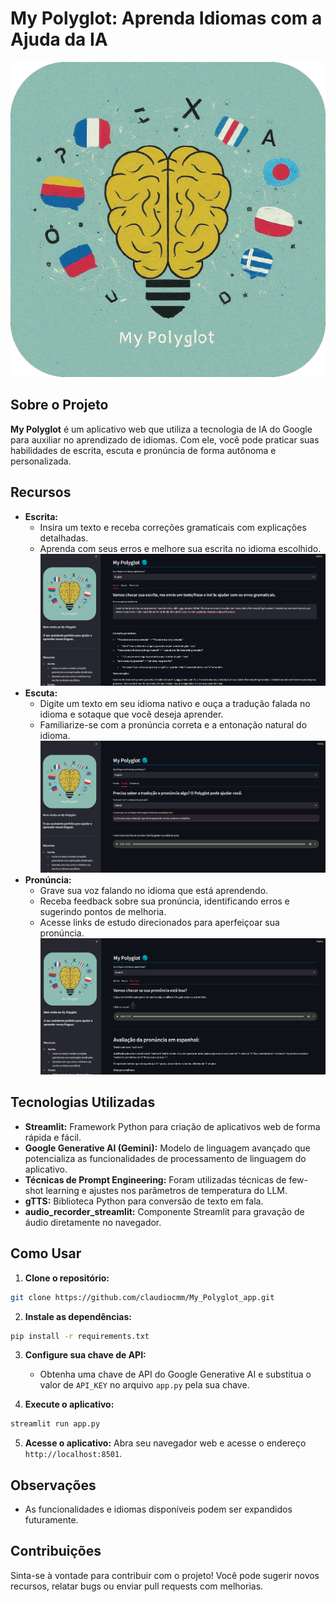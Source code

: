 # My Polyglot: Aprenda Idiomas com a Ajuda da IA
<div align="center">
    <img src="my_app/logo_my_polyglot_app.png" width="600px"/>
</div>

## Sobre o Projeto
**My Polyglot** é um aplicativo web que utiliza a tecnologia de IA do Google para auxiliar no aprendizado de idiomas. Com ele, você pode praticar suas habilidades de escrita, escuta e pronúncia de forma autônoma e personalizada.

## Recursos

* **Escrita:**
    * Insira um texto e receba correções gramaticais com explicações detalhadas.
    * Aprenda com seus erros e melhore sua escrita no idioma escolhido.
    ![Imagem do meu projeto escrita](images_readme/escrita_my_polyglot_app.png)
* **Escuta:**
    * Digite um texto em seu idioma nativo e ouça a tradução falada no idioma e sotaque que você deseja aprender.
    * Familiarize-se com a pronúncia correta e a entonação natural do idioma.
    ![Imagem do meu projeto escuta](images_readme/escuta_my_polyglot_app.png)
* **Pronúncia:**
    * Grave sua voz falando no idioma que está aprendendo.
    * Receba feedback sobre sua pronúncia, identificando erros e sugerindo pontos de melhoria.
    * Acesse links de estudo direcionados para aperfeiçoar sua pronúncia.
    ![Imagem do meu projeto pronuncia](images_readme/pronuncia_my_polyglot_app.png)

## Tecnologias Utilizadas

* **Streamlit:** Framework Python para criação de aplicativos web de forma rápida e fácil.
* **Google Generative AI (Gemini):** Modelo de linguagem avançado que potencializa as funcionalidades de processamento de linguagem do aplicativo.
* **Técnicas de Prompt Engineering:** Foram utilizadas técnicas de few-shot learning e ajustes nos parâmetros de temperatura do LLM.
* **gTTS:** Biblioteca Python para conversão de texto em fala.
* **audio_recorder_streamlit:** Componente Streamlit para gravação de áudio diretamente no navegador.

## Como Usar

1. **Clone o repositório:**

```bash
git clone https://github.com/claudiocmm/My_Polyglot_app.git
```

2. **Instale as dependências:**

```bash
pip install -r requirements.txt
```

3. **Configure sua chave de API:**

    * Obtenha uma chave de API do Google Generative AI e substitua o valor de `API_KEY` no arquivo `app.py` pela sua chave.

4. **Execute o aplicativo:**

```bash
streamlit run app.py
```

5. **Acesse o aplicativo:** Abra seu navegador web e acesse o endereço `http://localhost:8501`.

## Observações

* As funcionalidades e idiomas disponíveis podem ser expandidos futuramente.

## Contribuições

Sinta-se à vontade para contribuir com o projeto! Você pode sugerir novos recursos, relatar bugs ou enviar pull requests com melhorias.